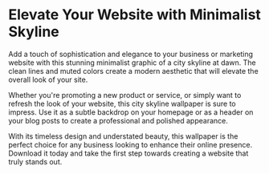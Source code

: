 <!--font:Poppins-->

# Elevate Your Website with Minimalist Skyline

Add a touch of sophistication and elegance to your business or marketing website with this stunning minimalist graphic of a city skyline at dawn. The clean lines and muted colors create a modern aesthetic that will elevate the overall look of your site.

Whether you're promoting a new product or service, or simply want to refresh the look of your website, this city skyline wallpaper is sure to impress. Use it as a subtle backdrop on your homepage or as a header on your blog posts to create a professional and polished appearance.

With its timeless design and understated beauty, this wallpaper is the perfect choice for any business looking to enhance their online presence. Download it today and take the first step towards creating a website that truly stands out.

<!--

Write me markdown content of website with wallpaper:

"A minimalist graphic of a city skyline at dawn for a business or marketing website"

The header of the page should not be copy of the text but rather a real content of the website which is using this wallpaper.


---


# City Skyline at Dawn Wallpaper

This minimalist graphic of a city skyline at dawn is perfect for adding a touch of sophistication to your business or marketing website. The muted colors and clean lines create a sleek and modern aesthetic that will elevate the overall look of your site.

Whether you're promoting a new product or service, or simply want to give your website a fresh update, this wallpaper is sure to impress. Use it as a background image on your homepage or as a header on your blog posts to make a statement and capture your audience's attention.

Download this stunning city skyline wallpaper today and take your website to the next level!


---


Heading should not include word "wallpaper". The website should not be about the wallpaper itself, wallpaper is just a related background, rewrite whole content.


---


# Elevate Your Business Website with a Minimalist City Skyline at Dawn

Looking to add a touch of sophistication and elegance to your business or marketing website? Look no further than this stunning minimalist graphic of a city skyline at dawn. With clean lines and muted colors, this wallpaper will create a sleek and modern aesthetic that will elevate the overall look of your site.

Whether you're promoting a new product or service, or simply want to give your website a fresh update, this background image is sure to impress. Use it as a subtle backdrop on your homepage or as a header on your blog posts to make a statement and capture your audience's attention.

With its timeless design and understated beauty, this city skyline wallpaper is the perfect choice for any business looking to stand out in a crowded online marketplace. Download it today and take your website to the next level!


---


Heading is too long, rewrite whole content.


---


# Add Sophistication to Your Website with a Minimalist City Skyline at Dawn

Looking for a way to make your business or marketing website stand out from the crowd? Consider using this stunning minimalist graphic of a city skyline at dawn as a background image. With its clean lines and muted colors, this wallpaper will add a touch of elegance and sophistication to your site.

Whether you're promoting a new product or service, or simply want to refresh the look of your website, this city skyline wallpaper is sure to impress. Use it as a subtle backdrop on your homepage or as a header on your blog posts to create a modern and professional aesthetic.

With its timeless design and understated beauty, this wallpaper is the perfect choice for any business looking to elevate their online presence. Download it today and take the first step towards creating a website that truly stands out.


---


Heading is too long, rewrite whole content.


---


# Elevate Your Website with a Minimalist City Skyline at Dawn

Add a touch of sophistication and elegance to your business or marketing website with this stunning minimalist graphic of a city skyline at dawn. The clean lines and muted colors create a modern aesthetic that will elevate the overall look of your site.

Whether you're promoting a new product or service, or simply want to refresh the look of your website, this city skyline wallpaper is sure to impress. Use it as a subtle backdrop on your homepage or as a header on your blog posts to create a professional and polished appearance.

With its timeless design and understated beauty, this wallpaper is the perfect choice for any business looking to enhance their online presence. Download it today and take the first step towards creating a website that truly stands out.


---


Write me a Google font which is best fitting for the website.

Pick from the list:
- Dancing Script
- Great Vibes
- Inter
- Playfair Display
- Open Sans
- Futura
- Lobster
- Raleway
- Roboto
- Exo 2
- IBM Plex Sans
- Orbitron
- Barlow Condensed
- Poppins
- Montserrat
- Alegreya
- Lato


Write just the font name nothing else.


---


Poppins

-->

